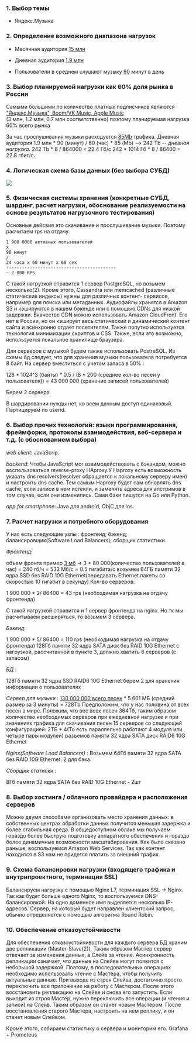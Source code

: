 ### 1. Выбор темы
* Яндекс.Музыка

### 2. Определение возможного диапазона нагрузок

* Месячная аудитория [15 млн](https://vc.ru/services/98608-ot-kataloga-i-poiska-do-personalnogo-muzykalnogo-pomoshchnika-kak-izmenilas-yandeks-muzyka-i-chto-ee-zhdet-v-budushchem) 

* Дневная аудитория [1.9 млн](https://radar.yandex.ru/top_list?thematic=culture%2Cmusic)

* Пользователи в среднем слушают музыку [90](https://vc.ru/media/96460-chislo-podpischikov-yandeks-muzyki-vyroslo-v-tri-raza-za-poltora-goda-i-dostiglo-3-mln) минут в день

### 3. Выбор планируемой нагрузки как 60% доля рынка в России

Самыми большими по количество платных подписчиков являются ["Яндекс.Музыка", Boom/VK Music, Apple Music](https://www.dp.ru/a/2019/05/17/Muzikalnaja_strana__Rinku)                        
(3 млн, 1.2 млн, 0.7 млн соответственно) поэтому планируемая нагрузка 60% всего рынка

За час прослушивания музыки расходуется [85Mb](https://yandex.ru/support/music-app-winmobile/search-and-listen/cost.html) 
трафика. Дневная аудитория 1.9 млн * 90 (минут) / 60 (час) * 85 (Mb) --> 242 Tb -- _дневная нагрузка_.
242 Tb * 8 / 864000 = 22.4 Гб/c
242 * 1014 Гб * 8 / 86400 = 22.8 гбит/c.

### 4. Логическая схема базы данных (без выбора СУБД)
![](./pic/Untitled.png)

### 5. Физическая системы хранения (конкретные СУБД, шардинг, расчет нагрузки, обоснование реализуемости на основе результатов нагрузочного тестирования)

Основные дейсвия это скачивание и прослушивание музыки. Поэтому расчитаем rps на отдачу.

``` 
1 900 0000 активных пользователей
x
90 минут
/
24 часа x 60 минут x 60 сек
------------------------------------------
~ 2 000 RPS
``` 
С такой нагрузкой справится 1 сервер PostgreSQL, но возьмем несколько(2). Кроме этого, Cassandra или memcached (различные 
статические индексы) нужны для различных контент- сервисов, например для поиска или метаданных. Аудиофайлы 
хранятся в Amazon S3 и кэшируются в нашем бэкенде или с помощью CDNs для низкой задержки. Вкачестве CDN можно использовать 
Amazon CloudFront. Его нет в России, но он кэширует весь статический и динамический контент сайта и асинхронно отдаёт посетителям. 
Также попутно используется  технология минимизации скриптов и CSS. Также, если это возможно, используется локальное хранилище 
браузера. 

Для серверов с музыкой будем также использовать PostreSQL. Из схемы бд следует, что для хранения музыки пользователя потребуется 8 байт. 
На сервер вместиться с учетом запаса в 50% :

128 * 1024^3 (байты) * 0.5 / (8 * 200 (среднее кол-во песен у пользователя)) = 43 000 000 (хранение записей пользователей)

Берем 2 сервера 

В шардировании нужды нет, ко всем данным доступ одинаковый. Партицируем по userid. 

### 6. Выбор прочих технологий: языки программирования, фреймфорки, протоколы взаимодействия, веб-сервера и т.д. (с обоcнованием выбора)

_web client_: JavaScrip.

_backend_: Чтобы JavaScript мог взаимодействовать с бэкэндом, можно воспользоваться reverse-proxy HAproxy.У Haproxy есть 
возможность указать dns resolvers(resolver обращается к локальному серверу имен) и настроить dns cache. Тем самым Haproxy будет сам обновлять dns cache, если записи в нем 
истекли, и заменять адреса для апстримов в том случае, если они изменились. Сами бэки пишутся на Go или Python.

_app for smartphone_: Java для android, ObjC для ios.

### 7. Расчет нагрузки и потребного оборудования

У нас есть следующие узлы : фронтенд; бэкенд; балансировщик(Software Load Balancers); 
сборщик статистики.

_Фронтенд_: 

объем фронта пример [3 мб](https://habr.com/ru/company/tinkoff/blog/474632/) ->
3 * 80 000(количество пользователей в час) = 240 гб/ч = 533 Мб/c = 0.5 гигабита/c возьмем 64ГБ памяти 32 ядра SSD без RAID 
10G Ethernet(передавать Ethernet пакеты со скоростью 10 гигабит в секунду) Кол-во серверов:

1 900 000 * 2/ 86400  = 43 rps (необходимая нагрузка на отдачу фронтенда)

С такой нагрузкой справится и 1 сервер фронтенда на nginx. Но тк мы расчитываем расширяться, то возьмем 3 сервера.

_Бэкенд_:

1 900 000 * 5/ 86400  = 110 rps (необходимая нагрузка на отдачу фронтенда)
128Гб памяти 32 ядра SATA диск без RAID 10G Ethernet с нагрузкой, рассчитанной в пункте 3, должно хватить 6 серверов
(с запасом)

_БД_ :

128Гб памяти 32 ядра SSD RAID6 10G Ethernet
берем 2 для хранения информации о пользователях 

_Сервер для музыки_ :
[130 000 000 всего песен](https://thequestion.ru/questions/82483/skolko_v_mire_pesen_64b53597) * 5.601 МБ (средний 
размер за 3 минуты) = 728Tb Предположим, что у нас половина от всех песен в мире.
Положим, что вес всех песен 364Тб, таким образом количество необходимых серверов при ежедневной нагрузке и при значениях 
трафика для скачивания песен 15 серверов со следующей конфигурацией: 
2ТБ * 4(То есть параллельно работают 4 модуля или четыре пары модулей) разъемов памяти 32 ядра SATA диск RAID6 10G Ethernet


_Nginx(Software Load Balancers)_ :
Возьмем 64Гб памяти 32 ядра SATA без RAID 10G Ethernet. 2 для бэка.

_Сборщик статиски_ :

8Гб памяти 32 ядра SATA без RAID 10G Ethernet - 2шт


### 8. Выбор хостинга / облачного провайдера и расположения серверов
Можно двумя способами организовать место хранения данных: в собственных центрах обработки данных получится меньшая задержка
и более стабильная среда. В общедоступном облаке мы получаем гораздо более быструю подготовку аппаратного обеспечения 
и гораздо более динамичные возможности масштабирования. Как было сказано раньше, воспользуемся Amazon Web Services. Так как
контент находится в S3 нам не придется платить за внешний трафик. 

### 9. Схема балансировки нагрузки (входящего трафика и внутрипроектного, терминация SSL)
Балансируем нагрузку с помощью Nginx L7, терминация SSL -> Nginx. Так как будет больше одного Nginx, то воспользуемся
DNS-балансировкой. На одно доменное имя выделяется несколько IP-адресов. Сервер, на который будет направлен клиентский 
запрос, обычно определяется с помощью алгоритма Round Robin.

### 10. Обеспечение отказоустойчивости
Для обеспечения отказоустойчивости для каждого сервера БД храним две репликации (Master-Slave(2)). Таким образом Мастер 
сервер отвечает за изменения данных, а Слейв за чтение. Асинхронность репликации означает, что данные на Слейве могут 
появится с небольшой задержкой. Поэтому, в последовательных операциях необходимо использовать чтение с Мастера, чтобы 
получить актуальные данные. При выходе из строя Слейва, достаточно просто переключить все приложение на работу с Мастером. 
После этого восстановить репликацию на Слейве и снова его запустить.
Если выходит из строя Мастер, нужно переключить все операции (и чтения и записи) на Слейв. Таким образом он станет новым 
Мастером. После восстановления старого Мастера, настроить на нем реплику, и он станет новым Слейвом.

Кроме этого, собираем статистику о сервера и мониторим его. Grafana + Prometeus
